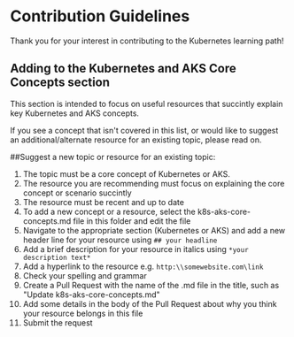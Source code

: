 # Contribution Guidelines

Thank you for your interest in contributing to the Kubernetes learning path!

## Adding to the Kubernetes and AKS Core Concepts section

This section is intended to focus on useful resources that succintly explain key Kubernetes and AKS concepts. 

If you see a concept that isn't covered in this list, or would like to suggest an additional/alternate resource for an existing topic, please read on.

##Suggest a new topic or resource for an existing topic:
1. The topic must be a core concept of Kubernetes or AKS. 
2. The resource you are recommending must focus on explaining the core concept or scenario succintly
3. The resource must be recent and up to date
4. To add a new concept or a resource, select the k8s-aks-core-concepts.md file in this folder and edit the file
5. Navigate to the appropriate section (Kubernetes or AKS) and add a new header line for your resource using `## your headline`
6. Add a brief description for your resource in italics using `*your description text*`
7. Add a hyperlink to the resource e.g. `http:\\somewebsite.com\link`
8. Check your spelling and grammar
9. Create a Pull Request with the name of the .md file in the title, such as "Update k8s-aks-core-concepts.md"
10. Add some details in the body of the Pull Request about why you think your resource belongs in this file
11. Submit the request
